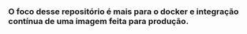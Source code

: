 ### O foco desse repositório é mais para o docker e integração contínua de uma imagem feita para produção. 